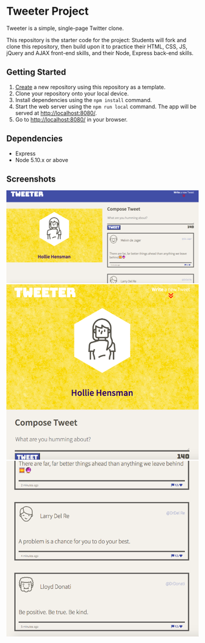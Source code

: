 # Tweeter Project

Tweeter is a simple, single-page Twitter clone.

This repository is the starter code for the project: Students will fork and clone this repository, then build upon it to practice their HTML, CSS, JS, jQuery and AJAX front-end skills, and their Node, Express back-end skills.

## Getting Started

1. [Create](https://docs.github.com/en/repositories/creating-and-managing-repositories/creating-a-repository-from-a-template) a new repository using this repository as a template.
2. Clone your repository onto your local device.
3. Install dependencies using the `npm install` command.
3. Start the web server using the `npm run local` command. The app will be served at <http://localhost:8080/>.
4. Go to <http://localhost:8080/> in your browser.

## Dependencies

- Express
- Node 5.10.x or above


## Screenshots

![Tweeter-desktop](https://github.com/Holliehens/tweeterByHollie/blob/master/docs/Tweeter-desktop.png?raw=true)
![Tweeter-mobile](https://github.com/Holliehens/tweeterByHollie/blob/master/docs/Tweet-mobile.png?raw=true)
![Tweet-box](https://github.com/Holliehens/tweeterByHollie/blob/master/docs/Tweet-box.png?raw=true)
